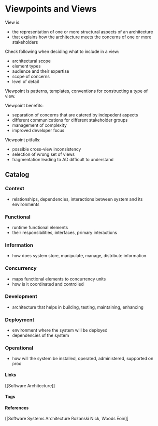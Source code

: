 # Viewpoints and Views
View is 
- the representation of one or more structural aspects of an architecture 
- that explains how the architecture meets the concerns of one or more stakeholders

Check following when deciding what to include in a view:
- architectural scope
- element types
- audience and their expertise
- scope of concerns
- level of detail

Viewpoint is patterns, templates, conventions for constructing a type of view.

Viewpoint benefits: 
- separation of concerns that are catered by indepedent aspects
- different communications for different stakeholder groups
- management of complexity
- improved developer focus

Viewpoint pitfalls:
- possible cross-view inconsistency
- selection of wrong set of views
- fragmentation leading to AD difficult to understand

## Catalog
### Context
- relationships, dependencies, interactions between system and its environments

### Functional
- runtime functional elements
- their responsibilities, interfaces, primary interactions

### Information
- how does system store, manipulate, manage, distribute information

### Concurrency
- maps functional elements to concurrency units
- how is it coordinated and controlled

### Development
- architecture that helps in building, testing, maintaining, enhancing

### Deployment
- environment where the system will be deployed
- dependencies of the system

### Operational
- how will the system be installed, operated, administered, supported on prod

#### Links
[[Software Architecture]]

#### Tags

#### References
[[Software Systems Architecture Rozanski Nick, Woods Eoin]]
